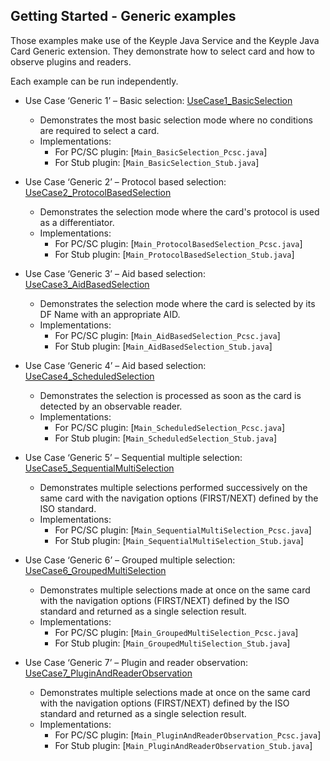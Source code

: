 Getting Started - Generic examples
---

Those examples make use of the Keyple Java Service and the Keyple Java Card Generic extension. They demonstrate how to
select card and how to observe plugins and readers.

Each example can be run independently.

* Use Case ‘Generic 1’ – Basic
  selection: [UseCase1_BasicSelection](https://github.com/eclipse/keyple-java-service/tree/main/examples/src/main/java/org.eclipse.keyple.core.service.examples.UseCase1_BasicSelection)
    * Demonstrates the most basic selection mode where no conditions are required to select a card.
    * Implementations:
        * For PC/SC plugin: [`Main_BasicSelection_Pcsc.java`]
        * For Stub plugin: [`Main_BasicSelection_Stub.java`]

* Use Case ‘Generic 2’ – Protocol based
  selection: [UseCase2_ProtocolBasedSelection](https://github.com/eclipse/keyple-java-service/tree/main/examples/src/main/java/org.eclipse.keyple.core.service.examples.UseCase2_ProtocolBasedSelection)
    * Demonstrates the selection mode where the card's protocol is used as a differentiator.
    * Implementations:
        * For PC/SC plugin: [`Main_ProtocolBasedSelection_Pcsc.java`]
        * For Stub plugin: [`Main_ProtocolBasedSelection_Stub.java`]

* Use Case ‘Generic 3’ – Aid based
  selection: [UseCase3_AidBasedSelection](https://github.com/eclipse/keyple-java-service/tree/main/examples/src/main/java/org.eclipse.keyple.core.service.examples.UseCase3_AidBasedSelection)
    * Demonstrates the selection mode where the card is selected by its DF Name with an appropriate AID.
    * Implementations:
        * For PC/SC plugin: [`Main_AidBasedSelection_Pcsc.java`]
        * For Stub plugin: [`Main_AidBasedSelection_Stub.java`]

* Use Case ‘Generic 4’ – Aid based
  selection: [UseCase4_ScheduledSelection](https://github.com/eclipse/keyple-java-service/tree/main/examples/src/main/java/org.eclipse.keyple.core.service.examples.UseCase4_ScheduledSelection)
    * Demonstrates the selection is processed as soon as the card is detected by an observable reader.
    * Implementations:
        * For PC/SC plugin: [`Main_ScheduledSelection_Pcsc.java`]
        * For Stub plugin: [`Main_ScheduledSelection_Stub.java`]

* Use Case ‘Generic 5’ – Sequential multiple
  selection: [UseCase5_SequentialMultiSelection](https://github.com/eclipse/keyple-java-service/tree/main/examples/src/main/java/org.eclipse.keyple.core.service.examples.UseCase5_SequentialMultiSelection)
    * Demonstrates multiple selections performed successively on the same card with the navigation options (FIRST/NEXT)
      defined by the ISO standard.
    * Implementations:
        * For PC/SC plugin: [`Main_SequentialMultiSelection_Pcsc.java`]
        * For Stub plugin: [`Main_SequentialMultiSelection_Stub.java`]

* Use Case ‘Generic 6’ – Grouped multiple
  selection: [UseCase6_GroupedMultiSelection](https://github.com/eclipse/keyple-java-service/tree/main/examples/src/main/java/org.eclipse.keyple.core.service.examples.UseCase6_GroupedMultiSelection)
    * Demonstrates multiple selections made at once on the same card with the navigation options (FIRST/NEXT) defined by
      the ISO standard and returned as a single selection result.
    * Implementations:
        * For PC/SC plugin: [`Main_GroupedMultiSelection_Pcsc.java`]
        * For Stub plugin: [`Main_GroupedMultiSelection_Stub.java`]

* Use Case ‘Generic 7’ – Plugin and reader
  observation: [UseCase7_PluginAndReaderObservation](https://github.com/eclipse/keyple-java-service/tree/main/examples/src/main/java/org.eclipse.keyple.core.service.examples.UseCase7_PluginAndReaderObservation)
    * Demonstrates multiple selections made at once on the same card with the navigation options (FIRST/NEXT) defined by
      the ISO standard and returned as a single selection result.
    * Implementations:
        * For PC/SC plugin: [`Main_PluginAndReaderObservation_Pcsc.java`]
        * For Stub plugin: [`Main_PluginAndReaderObservation_Stub.java`]

